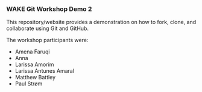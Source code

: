 ### WAKE Git Workshop Demo 2

This repository/website provides a demonstration on how to fork, clone, and collaborate using Git and GitHub.

The workshop participants were:

* Amena Faruqi
* Anna
* Larissa Amorim
* Larissa Antunes Amaral
* Matthew Battley
* Paul Strøm

